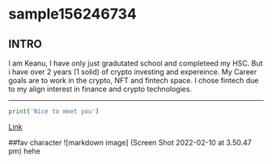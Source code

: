 # sample156246734
## INTRO

I am Keanu, I have only just gradutated school and completeed my HSC. But i have over 2 years (1 solid) of crypto investing and expereince. 
My Career goals are to work in the crypto, NFT and fintech space. 
I chose fintech due to my align interest in finance and crypto technologies. 

--- 


```python
print('Nice to meet you')
```
[Link](https://www.youtube.com/)

##fav character
![markdown image]
(Screen Shot 2022-02-10 at 3.50.47 pm)
hehe
